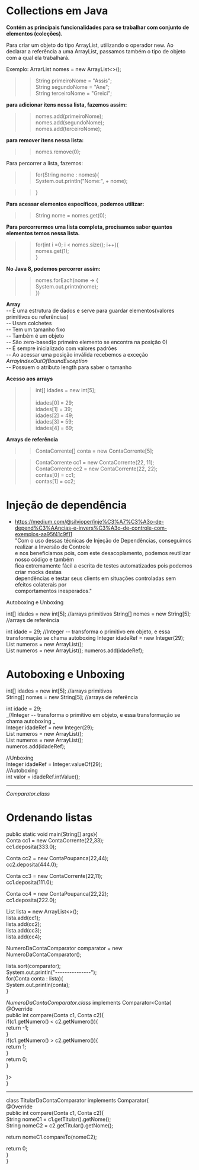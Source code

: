 # Collections em Java

__Contém as principais funcionalidades para se trabalhar com conjunto de elementos (coleções).__<br/> 


Para criar um objeto do tipo ArrayList, utilizando o operador new. 
Ao declarar a referência a uma ArrayList, passamos também o tipo de objeto 
com a qual ela trabalhará. <br/> 

Exemplo: ArrarList<String> nomes = new ArrayList<>(); <br/> 

>>String primeiroNome = "Assis";<br/> 
>>String segundoNome = "Ane"; <br/> 
>>String terceiroNome = "Greici"; <br/> 

**para adicionar itens nessa lista, fazemos assim:** <br/> 

>>nomes.add(primeiroNome); <br/> 
>>nomes.add(segundoNome); <br/> 
>>nomes.add(terceiroNome); <br/> 

**para remover itens nessa lista:** <br/> 

>>nomes.remove(0); <br/> 

Para percorrer a lista, fazemos: <br /> 

>>for(String nome : nomes){ <br/> 
>>    System.out.println("Nome:", + nome);  <br/> 
  
>>} <br/> 

**Para acessar elementos específicos, podemos utilizar:** <br/> 
>>String nome = nomes.get(0); <br/> 


**Para percorrermos uma lista completa, precisamos saber quantos elementos
temos nessa lista.**  <br/> 

>>for(int i =0; i < nomes.size(); i++){ <br/> 
>>    nomes.get(1); <br/> 
>>} <br/> 


**No Java 8, podemos percorrer assim:** <br/> 
>>nomes.forEach(nome -> { <br/> 
>>    System.out.printn(nome);  <br/> 
>>})
>>


**Array** <br/> 
-- É uma estrutura de dados e serve para guardar elementos(valores primitivos ou referências)<br/> 
-- Usam colchetes <br/> 
-- Tem um tamanho fixo <br/> 
-- Também é um objeto <br/> 
-- São zero-based(o primeiro elemento se encontra na posição 0) <br/> 
-- É sempre inicializado com valores padrões <br/> 
-- Ao acessar uma posição inválida recebemos a exceção _ArrayIndexOutOfBoundException_ <br/> 
-- Possuem o atributo length para saber o tamanho <br/> 

**Acesso aos arrays** <br/> 

>>int[] idades = new int[5]; <br/>  
>>idades[0] = 29; <br/> 
>>idades[1] = 39; <br/> 
>>idades[2] = 49; <br/> 
>>idades[3] = 59; <br/> 
>>idades[4] = 69; <br/> 

**Arrays de referência** <br/> 
>>ContaCorrente[] conta = new ContaCorrente[5]; <br/> 

>>ContaCorrente cc1 = new ContaCorrente(22, 11);<br/> 
>>ContaCorrente cc2 = new ContaCorrente(22, 22);<br/> 
>>contas[0] = cc1;<br/> 
>>contas[1] = cc2;<br/> 

# Injeção de dependência <br/>  
- https://medium.com/@silvioper/inje%C3%A7%C3%A3o-de-depend%C3%AAncias-e-invers%C3%A3o-de-controle-com-exemplos-aa95f41c9f11 <br/> 
"Com o uso dessas técnicas de Injeção de Dependências, conseguimos realizar a Inversão de Controle <br/> 
e nos beneficiamos pois, com este desacoplamento, podemos reutilizar nosso código e também <br/> 
fica extremamente fácil a escrita de testes automatizados pois podemos criar mocks destas <br/> 
dependências e testar seus clients em situações controladas sem efeitos colaterais por <br/> 
comportamentos inesperados." 

Autoboxing e Unboxing 

int[] idades = new int[5];  //arrays primitivos 
String[] nomes = new String[5];  //arrays de referência 

int idade = 29; 
//Integer -- transforma o primitivo em objeto, e essa transformação se chama autoboxing
Integer idadeRef = new Integer(29);
List<Integer> numeros = new ArrayList<Integer>();  
List numeros = new ArrayList(); 
numeros.add(idadeRef); 


# Autoboxing e Unboxing <br/> 

int[] idades = new int[5];  //arrays primitivos <br/> 
String[] nomes = new String[5];  //arrays de referência <br/>  

int idade = 29; <br/> 
_//Integer -- transforma o primitivo em objeto, e essa transformação se chama autoboxing _ <br/> 
Integer idadeRef = new Integer(29); <br/> 
List<Integer> numeros = new ArrayList<Integer>(); <br/> 
List numeros = new ArrayList(); <br/> 
numeros.add(idadeRef); <br/> 



//Unboxing <br/> 
Integer idadeRef = Integer.valueOf(29); <br/> 
//Autoboxing <br/> 
int valor = idadeRef.intValue();  <br/> 
<hr/> 

_Comparator.class_ <br/> 

# Ordenando listas <br/> 
public static void main(String[] args){<br/> 
  Conta cc1 = new ContaCorrente(22,33); <br/> 
  cc1.deposita(333.0); <br/> 
  
  Conta cc2 = new ContaPoupanca(22,44); <br/> 
  cc2.deposita(444.0); <br/> 
  
  Conta cc3 = new ContaCorrente(22,11); <br/> 
  cc1.deposita(111.0); <br/> 
  
  Conta cc4 = new ContaPoupanca(22,22); <br/> 
  cc1.deposita(222.0); <br/> 
  
  List<Conta> lista = new ArrayList<>(); <br/>
  lista.add(cc1); <br/> 
  lista.add(cc2); <br/> 
  lista.add(cc3); <br/> 
  lista.add(cc4); <br/> 

  NumeroDaContaComparator comparator = new NumeroDaContaComparator();  <br/> 
  
  lista.sort(comparator); <br/> 
  System.out.println("---------------"); <br/> 
   for(Conta conta : lista){ <br/> 
     System.out.println(conta); <br/> 
  } <br/> 
  
  
  _NumeroDaContaComparator.class_ implements Comparator<Conta{<br/> 
  @Override <br/> 
  public int compare(Conta c1, Conta c2){ <br/> 
  if(c1.getNumero() < c2.getNumero()){ <br/> 
    return -1; <br/> 
  }<br/> 
  if(c1.getNumero() > c2.getNumero()){ <br/> 
  return 1; <br/> 
  }<br/> 
  return 0; <br/> 
  }<br/> 

  }> <br/> 
  } <br/> 

<hr/> 


class TitularDaContaComparator implements Comparator<Conta>{<br/> 
  @Override <br/> 
  public int compare(Conta c1, Conta c2){<br/> 
  String nomeC1 = c1.getTitular().getNome(); <br/> 
  String nomeC2 = c2.getTitular().getNome(); <br/> 
  
  return nomeC1.compareTo(nomeC2); <br/> 
  
  return 0; <br/> 
  }<br/>
  }<br/> 
  
